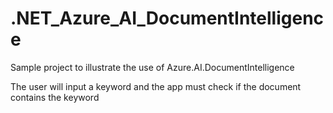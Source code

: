 # .NET_Azure_AI_DocumentIntelligence

Sample project to illustrate the use of Azure.AI.DocumentIntelligence

The user will input a keyword and the app must check if the document contains the keyword
